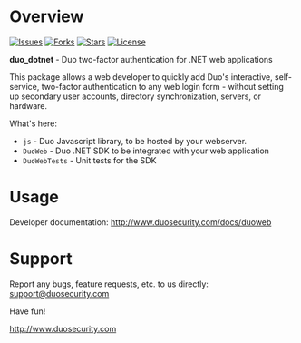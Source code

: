 # Overview

[![Issues](https://img.shields.io/github/issues/duosecurity/duo_dotnet)](https://github.com/duosecurity/duo_dotnet/issues)
[![Forks](https://img.shields.io/github/forks/duosecurity/duo_dotnet)](https://github.com/duosecurity/duo_dotnet/network/members)
[![Stars](https://img.shields.io/github/stars/duosecurity/duo_dotnet)](https://github.com/duosecurity/duo_dotnet/stargazers)
[![License](https://img.shields.io/badge/License-View%20License-orange)](https://github.com/duosecurity/duo_dotnet/blob/master/LICENSE)

**duo_dotnet** - Duo two-factor authentication for .NET web applications

This package allows a web developer to quickly add Duo's interactive, self-service, two-factor authentication to any web login form - without setting up secondary user accounts, directory synchronization, servers, or hardware.

What's here:

* `js` - Duo Javascript library, to be hosted by your webserver.
* `DuoWeb` - Duo .NET SDK to be integrated with your web application
* `DuoWebTests` - Unit tests for the SDK

# Usage

Developer documentation: <http://www.duosecurity.com/docs/duoweb>

# Support

Report any bugs, feature requests, etc. to us directly:
support@duosecurity.com

Have fun!

<http://www.duosecurity.com>
